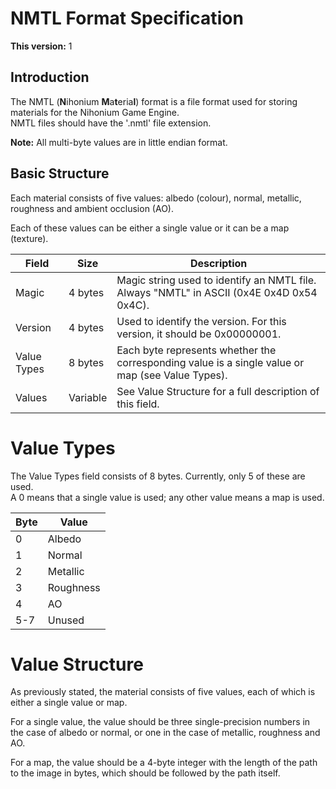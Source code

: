 # NMTL Format Specification

**This version:** 1

## Introduction

The NMTL (**N**ihonium **M**a**t**eria**l**) format is a file format used for storing materials for the Nihonium Game Engine.  
NMTL files should have the '.nmtl' file extension.

**Note:** All multi-byte values are in little endian format.

## Basic Structure

Each material consists of five values: albedo (colour), normal, metallic, roughness and ambient occlusion (AO).

Each of these values can be either a single value or it can be a map (texture).

|Field           |Size    |Description                                                                                     |
|----------------|--------|------------------------------------------------------------------------------------------------|
|Magic           |4 bytes |Magic string used to identify an NMTL file. Always "NMTL" in ASCII (0x4E 0x4D 0x54 0x4C).       |
|Version         |4 bytes |Used to identify the version. For this version, it should be 0x00000001.                        |
|Value Types     |8 bytes |Each byte represents whether the corresponding value is a single value or map (see Value Types).|
|Values          |Variable|See Value Structure for a full description of this field.                                       | 

# Value Types

The Value Types field consists of 8 bytes. Currently, only 5 of these are used.  
A 0 means that a single value is used; any other value means a map is used.

|Byte|Value    |
|----|---------|
|0   |Albedo   |
|1   |Normal   |
|2   |Metallic |
|3   |Roughness|
|4   |AO       |
|5-7 |Unused   |

# Value Structure

As previously stated, the material consists of five values, each of which is either a single value or map.  

For a single value, the value should be three single-precision numbers in the case of albedo or normal, or one in the case of metallic, roughness and AO.

For a map, the value should be a 4-byte integer with the length of the path to the image in bytes, which should be followed by the path itself.
